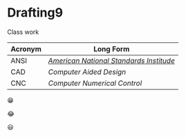 # Drafting9
Class work

**Acronym** | **Long Form**
------- | ---------
ANSI | [*American National Standards Institude*](https://www.ansi.org/)
CAD | *Computer Aided Design*
CNC | *Computer Numerical Control*

:grin:

:joy:

:smiley:
